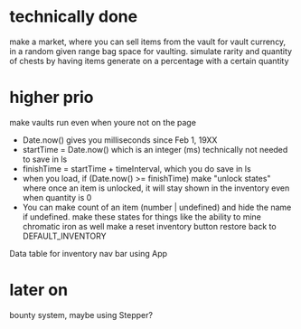 # technically done
make a market, where you can sell items from the vault for vault currency, in a random given range
bag space for vaulting. simulate rarity and quantity of chests by having items generate on a percentage with a certain quantity


# higher prio
make vaults run even when youre not on the page
  - Date.now() gives you milliseconds since Feb 1, 19XX
  - startTime = Date.now() which is an integer (ms) technically not needed to save in ls
  - finishTime = startTime + timeInterval, which you do save in ls
  - when you load, if (Date.now() >= finishTime)
make "unlock states" where once an item is unlocked, it will stay shown in the inventory even when quantity is 0
  - You can make count of an item (number | undefined) and hide the name if undefined. 
make these states for things like the ability to mine chromatic iron as well
make a reset inventory button restore back to DEFAULT_INVENTORY
  
Data table for inventory
nav bar using App 



# later on
bounty system, maybe using Stepper?